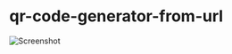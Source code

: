 # qr-code-generator-from-url

![Screenshot](https://user-images.githubusercontent.com/62183129/207281766-30bf9b3f-d0ba-42d2-8910-4aad02726f9d.png)

